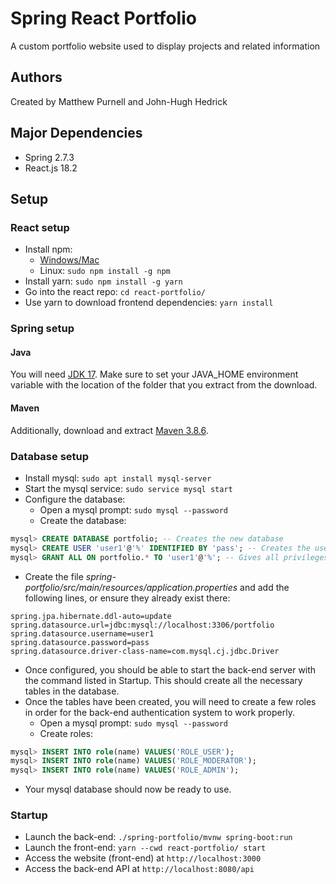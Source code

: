 # Spring React Portfolio
A custom portfolio website used to display projects and related information

## Authors
Created by Matthew Purnell and John-Hugh Hedrick

## Major Dependencies
 - Spring 2.7.3
 - React.js 18.2

## Setup
### React setup
 - Install npm:
   - [Windows/Mac](https://nodejs.org/en/download/)
   - Linux: `sudo npm install -g npm`
 - Install yarn: `sudo npm install -g yarn`
 - Go into the react repo: `cd react-portfolio/`
 - Use yarn to download frontend dependencies: `yarn install`

### Spring setup
#### Java
You will need [JDK 17](https://www.oracle.com/java/technologies/downloads/#java17). Make sure to set your JAVA\_HOME environment variable with the location of the folder that you extract from the download.
#### Maven
Additionally, download and extract [Maven 3.8.6](https://maven.apache.org/download.cgi).

### Database setup
 - Install mysql: `sudo apt install mysql-server`
 - Start the mysql service: `sudo service mysql start`
 - Configure the database:
   - Open a mysql prompt: `sudo mysql --password`
   - Create the database:

```sql
mysql> CREATE DATABASE portfolio; -- Creates the new database
mysql> CREATE USER 'user1'@'%' IDENTIFIED BY 'pass'; -- Creates the user
mysql> GRANT ALL ON portfolio.* TO 'user1'@'%'; -- Gives all privileges to the new user on the newly created database
```

   - Create the file _spring-portfolio/src/main/resources/application.properties_ and add the following lines, or ensure they already exist there:

```
spring.jpa.hibernate.ddl-auto=update
spring.datasource.url=jdbc:mysql://localhost:3306/portfolio
spring.datasource.username=user1
spring.datasource.password=pass
spring.datasource.driver-class-name=com.mysql.cj.jdbc.Driver
```

 - Once configured, you should be able to start the back-end server with the command listed in Startup. This should create all the necessary tables in the database.
 - Once the tables have been created, you will need to create a few roles in order for the back-end authentication system to work properly.
   - Open a mysql prompt: `sudo mysql --password`
   - Create roles:

```sql
mysql> INSERT INTO role(name) VALUES('ROLE_USER');
mysql> INSERT INTO role(name) VALUES('ROLE_MODERATOR');
mysql> INSERT INTO role(name) VALUES('ROLE_ADMIN');
```

  - Your mysql database should now be ready to use.

### Startup
- Launch the back-end: `./spring-portfolio/mvnw spring-boot:run`
- Launch the front-end: `yarn --cwd react-portfolio/ start`
- Access the website (front-end) at `http://localhost:3000`
- Access the back-end API at `http://localhost:8080/api`
